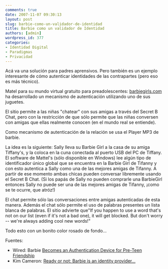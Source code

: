 ```yaml
---
comments: true
date: 2007-11-07 09:30:13
layout: post
slug: barbie-como-un-validador-de-identidad
title: Barbie como un validador de Identidad
authors: [admin]
wordpress_id: 377
categories:
- Identidad Digital
- Paradigmas
- Privacidad
---
```


Acá va una solución para padres aprensivos. Pero también es un ejemplo interesante de cómo autenticar identidades de las contrapartes (pero eso es más técnico).

Matel para su mundo virtual gratuito para preadolescentes: [barbiegirls.com](http://www.barbiegirls.com/) ha desarrollado un mecanismo de autenticación utilizando uno de sus juguetes.

El sitio permite a las niñas "chatear" con sus amigas a través del Secret B Chat, pero con la restricción de que sólo permite que las niñas conversen con amigas que ellas realmente conocen (en el mundo real se entiende).

Como mecanismo de autenticación de la relación se usa el Player MP3 de barbie.

La idea es la siguiente: Sally lleva su Barbie Girl a la casa de su amiga Tiffany's, y la coloca en la cuna conectada al puerto USB del PC de Tiffany. El software de Mattel's (sólo disponible en Windows) lee algún tipo de identificador único global que se encuentra en la Barbie Girl de Tifanny y con esto autentica a Sally como una de las mejores amigas de Tifanny. A partir de ese momento ambas chicas pueden conversar libremente usando el Secret B Chat. (Si los papás de Sally no pueden comprarle una BarbieGirl entonces Sally no puede ser una de las mejores amigas de Tifanny, ¡como se te ocurre, que atróz!)

El chat permite sólo las conversaciones entre amigas autenticadas de esta manera. Además el chat sólo permite el uso de palabras presentes un lista blanca de palabras. El sitio advierte que"If you happen to use a word that's not on our list (even if it's not a bad one), it will get blocked. But don't worry -- we're always adding cool new words!"

Todo esto con un bonito color rosado de fondo...

Fuentes:   
* Wired: Barbie [Becomes an Authentication Device for Pre-Teen Friendship](http://blog.wired.com/27bstroke6/2007/11/barbie-becomes-.html)  
* Kim Cameron: [Ready or not: Barbie is an identity provider...](http://www.identityblog.com/?p=891)



